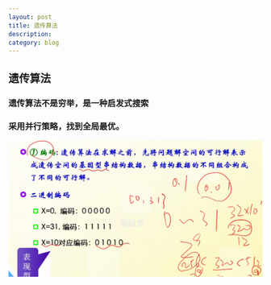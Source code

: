 ```yaml
---
layout: post
title: 遗传算法
description: 
category: blog
---
```

## 遗传算法

### 遗传算法不是穷举，是一种启发式搜索
### 采用并行策略，找到全局最优。

![image-20200622095417575](/images/githubpages/image-20200622095417575.png)